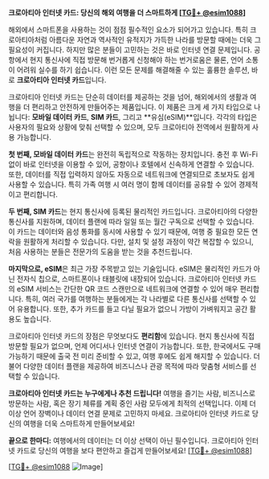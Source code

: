 **크로아티아 인터넷 카드: 당신의 해외 여행을 더 스마트하게 [[TG💪+ @esim1088](https://t.me/s/esim1088)]**

해외에서 스마트폰을 사용하는 것이 점점 필수적인 요소가 되어가고 있습니다. 특히 크로아티아처럼 아름다운 자연과 역사적인 유적지가 가득한 나라를 방문할 때에는 더욱 그 필요성이 커집니다. 하지만 많은 분들이 고민하는 것은 바로 인터넷 연결 문제입니다. 공항에서 현지 통신사에 직접 방문해 번거롭게 신청해야 하는 번거로움은 물론, 언어 소통이 어려워 실수를 하기 쉽습니다. 이런 모든 문제를 해결해줄 수 있는 훌륭한 솔루션, 바로 **크로아티아 인터넷 카드**입니다.

크로아티아 인터넷 카드는 단순히 데이터를 제공하는 것을 넘어, 해외에서의 생활과 여행을 더 편리하고 안전하게 만들어주는 제품입니다. 이 제품은 크게 세 가지 타입으로 나뉩니다: **모바일 데이터 카드**, **SIM 카드**, 그리고 **유심(eSIM)**입니다. 각각의 타입은 사용자의 필요와 상황에 맞춰 선택할 수 있으며, 모두 크로아티아 전역에서 원활하게 사용 가능합니다.

**첫 번째, 모바일 데이터 카드**는 완전히 독립적으로 작동하는 장치입니다. 충전 후 Wi-Fi 없이 바로 인터넷을 이용할 수 있어, 공항이나 호텔에서 신속하게 연결할 수 있습니다. 또한, 데이터를 직접 입력하지 않아도 자동으로 네트워크에 연결되므로 초보자도 쉽게 사용할 수 있습니다. 특히 가족 여행 시 여러 명이 함께 데이터를 공유할 수 있어 경제적이고 편리합니다.

**두 번째, SIM 카드**는 현지 통신사에 등록된 물리적인 카드입니다. 크로아티아의 다양한 통신사를 지원하며, 데이터 플랜에 따라 일일 또는 월간 구독으로 선택할 수 있습니다. 이 카드는 데이터와 음성 통화를 동시에 사용할 수 있기 때문에, 여행 중 필요한 모든 연락을 원활하게 처리할 수 있습니다. 다만, 설치 및 설정 과정이 약간 복잡할 수 있으니, 처음 사용하는 분들은 전문가의 도움을 받는 것을 추천드립니다.

**마지막으로, eSIM**은 최근 가장 주목받고 있는 기술입니다. eSIM은 물리적인 카드가 아닌 전자식 칩으로, 스마트폰이나 태블릿에 내장되어 있습니다. 크로아티아 인터넷 카드의 eSIM 서비스는 간단한 QR 코드 스캔만으로 네트워크에 연결할 수 있어 매우 편리합니다. 특히, 여러 국가를 여행하는 분들에게는 각 나라별로 다른 통신사를 선택할 수 있어 유용합니다. 또한, 추가 카드를 들고 다닐 필요가 없으니 가방이 가벼워지고 공간 활용도 높습니다.

크로아티아 인터넷 카드의 장점은 무엇보다도 **편리함**에 있습니다. 현지 통신사에 직접 방문할 필요가 없으며, 언제 어디서나 인터넷 연결이 가능합니다. 또한, 한국에서도 구매 가능하기 때문에 출국 전 미리 준비할 수 있고, 여행 후에도 쉽게 해지할 수 있습니다. 더불어 다양한 데이터 플랜을 제공하여 비즈니스나 관광 목적에 따라 맞춤형 서비스를 선택할 수 있습니다.

**크로아티아 인터넷 카드는 누구에게나 추천 드립니다!** 여행을 즐기는 사람, 비즈니스로 방문하는 사람, 혹은 장기 체류를 계획 중인 사람 모두에게 최적의 선택입니다. 이제 더 이상 언어 장벽이나 데이터 연결 문제로 고민하지 마세요. 크로아티아 인터넷 카드로 당신의 여행을 더욱 스마트하게 만들어보세요!

**끝으로 한마디:** 여행에서의 데이터는 더 이상 선택이 아닌 필수입니다. 크로아티아 인터넷 카드로 당신의 여행을 보다 편안하고 즐겁게 만들어보세요! [[TG💪+ @esim1088](https://t.me/s/esim1088)]

[[TG💪+ @esim1088](https://t.me/s/esim1088) ![Image](https://i.postimg.cc/Y0z9fWf4/image.png)]